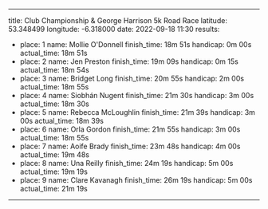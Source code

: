 ---
title: Club Championship & George Harrison 5k Road Race
latitude: 53.348499
longitude: -6.318000
date: 2022-09-18 11:30
results:
  - place: 1
    name: Mollie O'Donnell
    finish_time: 18m 51s
    handicap: 0m 00s
    actual_time: 18m 51s
  - place: 2
    name: Jen Preston
    finish_time: 19m 09s
    handicap: 0m 15s
    actual_time: 18m 54s
  - place: 3
    name: Bridget Long
    finish_time: 20m 55s
    handicap: 2m 00s
    actual_time: 18m 55s
  - place: 4
    name: Siobhán Nugent
    finish_time: 21m 30s
    handicap: 3m 00s
    actual_time: 18m 30s
  - place: 5
    name: Rebecca McLoughlin
    finish_time: 21m 39s
    handicap: 3m 00s
    actual_time: 18m 39s
  - place: 6
    name: Orla Gordon
    finish_time: 21m 55s
    handicap: 3m 00s
    actual_time: 18m 55s
  - place: 7
    name: Aoife Brady
    finish_time: 23m 48s
    handicap: 4m 00s
    actual_time: 19m 48s
  - place: 8
    name: Una Reilly
    finish_time: 24m 19s
    handicap: 5m 00s
    actual_time: 19m 19s
  - place: 9
    name: Clare Kavanagh
    finish_time: 26m 19s
    handicap: 5m 00s
    actual_time: 21m 19s
   ---
